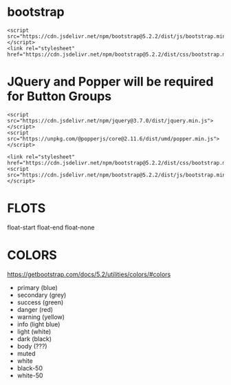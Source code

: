 # bootstrap

    <script src="https://cdn.jsdelivr.net/npm/bootstrap@5.2.2/dist/js/bootstrap.min.js"></script>
    <link rel="stylesheet" href="https://cdn.jsdelivr.net/npm/bootstrap@5.2.2/dist/css/bootstrap.min.css">

# JQuery and Popper will be required for Button Groups

    <script src="https://cdn.jsdelivr.net/npm/jquery@3.7.0/dist/jquery.min.js"></script>
    <script src="https://unpkg.com/@popperjs/core@2.11.6/dist/umd/popper.min.js"></script>

    <link rel="stylesheet" href="https://cdn.jsdelivr.net/npm/bootstrap@5.2.2/dist/css/bootstrap.min.css">
    <script src="https://cdn.jsdelivr.net/npm/bootstrap@5.2.2/dist/js/bootstrap.min.js"></script>


# FLOTS

float-start
float-end
float-none


# COLORS

https://getbootstrap.com/docs/5.2/utilities/colors/#colors


- primary (blue)
- secondary (grey)
- success (green)
- danger (red)
- warning (yellow)
- info (light blue)
- light (white)
- dark (black)
- body (???)
- muted
- white
- black-50
- white-50
